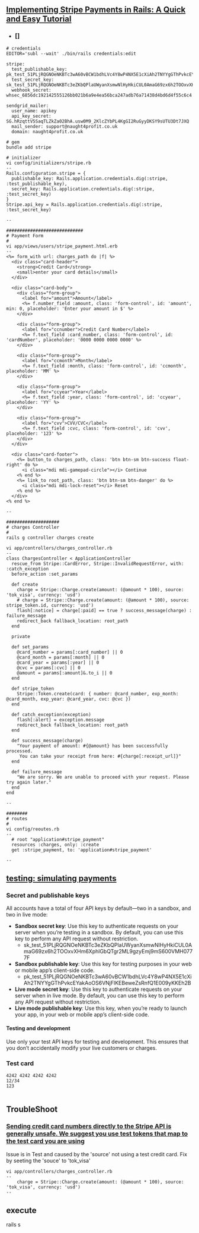 
## [Implementing Stripe Payments in Rails: A Quick and Easy Tutorial](https://medium.com/@umerqaisar/implementing-stripe-payments-in-rails-a-quick-and-easy-tutorial-5e78b9211d58)
- ### []
```
# credentials 
EDITOR='subl --wait' ./bin/rails credentials:edit

stripe:
  test_publishable_key: pk_test_51PLjRQGNOeNKBTc3wA60vBCW1bdhLVc4Y8wP4NX5E1cXiAh2TNYYgGThPvkcEYakAoOS6VNjFlKEBeweZsRnfQ1E009yKKEh2B
  test_secret_key: sk_test_51PLjRQGNOeNKBTc3eZKbQPlaUWyanXsmwNlHyHkiCUL0AmaG69zx6h2TOOxvXHm6XphlGbQTgr2ML9gzyEmj9mS600VMH0777F
  webhook_secret: whsec_6856dc192142555126bb021b6a9e4ea56bca247adb76a71438d4bd6d4f55c6c4

sendgrid_mailer:
  user_name: apikey
  api_key_secret: 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
  mail_sender: support@naught4profit.co.uk
  domain: naught4profit.co.uk

# gem
bundle add stripe

# initializer
vi config/initializers/stripe.rb
--
Rails.configuration.stripe = {
  publishable_key: Rails.application.credentials.dig(:stripe, :test_publishable_key),
  secret_key: Rails.application.credentials.dig(:stripe, :test_secret_key)
}
Stripe.api_key = Rails.application.credentials.dig(:stripe, :test_secret_key)

--

#############################
# Payment Form
#
vi app/views/users/stripe_payment.html.erb
--
<%= form_with url: charges_path do |f| %>
  <div class="card-header">
    <strong>Credit Card</strong>
    <small>enter your card details</small>
  </div>

  <div class="card-body">
    <div class="form-group">
      <label for="amount">Amount</label>
      <%= f.number_field :amount, class: 'form-control', id: 'amount', min: 0, placeholder: 'Enter your amount in $' %>
    </div>

    <div class="form-group">
      <label for="ccnumber">Credit Card Number</label>
      <%= f.text_field :card_number, class: 'form-control', id: 'cardNumber', placeholder: '0000 0000 0000 0000' %>
    </div>

    <div class="form-group">
      <label for="ccmonth">Month</label>
      <%= f.text_field :month, class: 'form-control', id: 'ccmonth', placeholder: 'MM' %>
    </div>

    <div class="form-group">
      <label for="ccyear">Year</label>
      <%= f.text_field :year, class: 'form-control', id: 'ccyear', placeholder: 'YY' %>
    </div>

    <div class="form-group">
      <label for="cvv">CVV/CVC</label>
      <%= f.text_field :cvc, class: 'form-control', id: 'cvv', placeholder: '123' %>
    </div>
  </div>

  <div class="card-footer">
    <%= button_to charges_path, class: 'btn btn-sm btn-success float-right' do %>
      <i class="mdi mdi-gamepad-circle"></i> Continue
    <% end %>
    <%= link_to root_path, class: 'btn btn-sm btn-danger' do %>
      <i class="mdi mdi-lock-reset"></i> Reset
    <% end %>
  </div>
<% end %>

--

####################
# charges Controller
#
rails g controller charges create

vi app/controllers/charges_controller.rb
--
class ChargesController < ApplicationController
  rescue_from Stripe::CardError, Stripe::InvalidRequestError, with: :catch_exception
  before_action :set_params

  def create
    charge = Stripe::Charge.create(amount: (@amount * 100), source: 'tok_visa', currency: 'usd')
    # charge = Stripe::Charge.create(amount: (@amount * 100), source: stripe_token.id, currency: 'usd')
    flash[:notice] = charge[:paid] == true ? success_message(charge) : failure_message
    redirect_back fallback_location: root_path
  end

  private

  def set_params
    @card_number = params[:card_number] || 0
    @card_month = params[:month] || 0
    @card_year = params[:year] || 0
    @cvc = params[:cvc] || 0
    @amount = params[:amount]&.to_i || 0
  end

  def stripe_token
    Stripe::Token.create(card: { number: @card_number, exp_month: @card_month, exp_year: @card_year, cvc: @cvc })
  end

  def catch_exception(exception)
    flash[:alert] = exception.message
    redirect_back fallback_location: root_path
  end

  def success_message(charge)
    "Your payment of amount: #{@amount} has been successfully processed.
     You can take your receipt from here: #{charge[:receipt_url]}"
  end

  def failure_message
    "We are sorry. We are unable to proceed with your request. Please try again later."
  end
end

--

########
# routes
#
vi config/reoutes.rb
--
  # root "application#stripe_payment"
  resources :charges, only: :create
  get :stripe_payment, to: 'application#stripe_payment'

--

```

## [testing: simulating payments](https://docs.stripe.com/testing)
### Secret and publishable keys
All accounts have a total of four API keys by default—two in a sandbox, and two in live mode:

- **Sandbox secret key**: Use this key to authenticate requests on your server when you’re testing in a sandbox. By default, you can use this key to perform any API request without restriction.
  - sk_test_51PLjRQGNOeNKBTc3eZKbQPlaUWyanXsmwNlHyHkiCUL0AmaG69zx6h2TOOxvXHm6XphlGbQTgr2ML9gzyEmj9mS600VMH0777F
- **Sandbox publishable key**: Use this key for testing purposes in your web or mobile app’s client-side code.
  - pk_test_51PLjRQGNOeNKBTc3wA60vBCW1bdhLVc4Y8wP4NX5E1cXiAh2TNYYgGThPvkcEYakAoOS6VNjFlKEBeweZsRnfQ1E009yKKEh2B
- **Live mode secret key**: Use this key to authenticate requests on your server when in live mode. By default, you can use this key to perform any API request without restriction.
- **Live mode publishable key**: Use this key, when you’re ready to launch your app, in your web or mobile app’s client-side code.

#### Testing and development
Use only your test API keys for testing and development. This ensures that you don’t accidentally modify your live customers or charges.

### Test card
```
4242 4242 4242 4242
12/34
123


```

## TroubleShoot

### [Sending credit card numbers directly to the Stripe API is generally unsafe. We suggest you use test tokens that map to the test card you are using](https://stackoverflow.com/questions/76583126/sending-credit-card-numbers-directly-to-the-stripe-api-is-generally-unsafe-we-s)
Issue is in Test and caused by the 'source' not using a test credit card. Fix by seeting the 'souce' to 'tok_visa'
```
vi app/controllers/charges_controller.rb
--
    charge = Stripe::Charge.create(amount: (@amount * 100), source: 'tok_visa', currency: 'usd')
--
```

## execute
rails s


